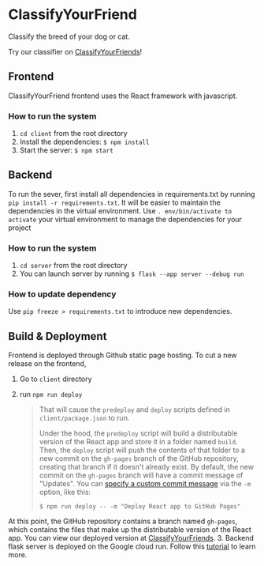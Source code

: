 # ClassifyYourFriend
Classify the breed of your dog or cat.

Try our classifier on [ClassifyYourFriends](https://linqiu0-0.github.io/ClassifyYourFriend)!


## Frontend
ClassifyYourFriend frontend uses the React framework with javascript. 

### How to run the system
1. `cd client` from the root directory
2. Install the dependencies: `$ npm install`
3. Start the server: `$ npm start`

## Backend
To run the sever, first install all dependencies in requirements.txt by running `pip install -r requirements.txt`. 
It will be easier to maintain the dependencies in the virtual environment.
Use `. env/bin/activate to activate` your virtual environment to manage the dependencies for your project

### How to run the system
1. `cd server` from the root directory
2. You can launch server by running `$ flask --app server --debug run` 

### How to update dependency

Use `pip freeze > requirements.txt` to introduce new dependencies.


## Build & Deployment
Frontend is deployed through Github static page hosting. To cut a new release on the frontend, 
1. Go to `client` directory
2. run `npm run deploy`

    > That will cause the `predeploy` and `deploy` scripts defined in `client/package.json` to run.
    >
    > Under the hood, the `predeploy` script will build a distributable version of the React app and store it in a folder named `build`. Then, the `deploy` script will push the contents of that folder to a new commit on the `gh-pages` branch of the GitHub repository, creating that branch if it doesn't already exist.
    > By default, the new commit on the `gh-pages` branch will have a commit message of "Updates". You can [specify a custom commit message](https://github.com/gitname/react-gh-pages/issues/80#issuecomment-1042449820) via the `-m` option, like this:
    > ```shell
    > $ npm run deploy -- -m "Deploy React app to GitHub Pages"
    > ```
At this point, the GitHub repository contains a branch named `gh-pages`, which contains the files that make up the distributable version of the React app. 
You can view our deployed version at [ClassifyYourFriends](https://linqiu0-0.github.io/ClassifyYourFriend).
3. Backend flask server is deployed on the Google cloud run. Follow this [tutorial](https://medium.com/firebase-developers/hosting-flask-servers-on-firebase-from-scratch-c97cfb204579) to learn more.
